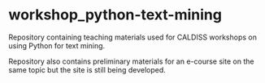 # workshop_python-text-mining

Repository containing teaching materials used for CALDISS workshops on using Python for text mining.

Repository also contains preliminary materials for an e-course site on the same topic but the site is still being developed.

